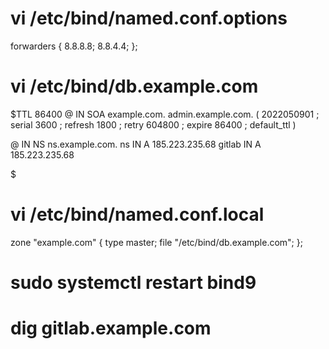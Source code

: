 # vi /etc/bind/named.conf.options
forwarders {
  8.8.8.8;
  8.8.4.4;
};

# vi /etc/bind/db.example.com
$TTL 86400
@ IN SOA example.com. admin.example.com. (
    2022050901 ; serial
    3600       ; refresh
    1800       ; retry
    604800     ; expire
    86400      ; default_ttl
)

@ IN NS ns.example.com.
ns IN A 185.223.235.68
gitlab IN A 185.223.235.68


$
# vi /etc/bind/named.conf.local
zone "example.com" {
    type master;
    file "/etc/bind/db.example.com";
};

# sudo systemctl restart bind9
# dig gitlab.example.com
